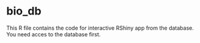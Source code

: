 # bio_db
This R file contains the code for interactive RShiny app from the database. You need acces to the database first.
